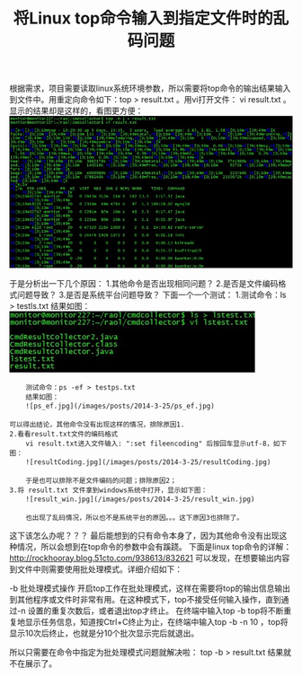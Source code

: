 ﻿---
layout: post
title: "将Linux top命令输入到指定文件时的乱码问题"
tags: [linux, top, 乱码, 问题分析]
author_name: R_Lanffy
---

根据需求，项目需要读取linux系统环境参数，所以需要将top命令的输出结果输入到文件中。用重定向命令如下：top > result.txt 。用vi打开文件： vi result.txt 。显示的结果却是这样的，看图更方便：
![wrong1.jpg](/images/posts/2014-3-25/wrong1.jpg)

于是分析出一下几个原因：
	1.其他命令是否出现相同问题？
	2.是否是文件编码格式问题导致？
	3.是否是系统平台问题导致？
下面一个一个测试：
	1.测试命令：ls > testls.txt
		结果如图：
		![lstest.jpg](/images/posts/2014-3-25/lstest.jpg)
		
		测试命令：ps -ef > testps.txt
		结果如图：
		![ps_ef.jpg](/images/posts/2014-3-25/ps_ef.jpg)
		
	可以得出结论，其他命令没有出现这样的情况，排除原因1.
	2.看看result.txt文件的编码格式
		vi result.txt进入文件输入: ":set fileencoding" 后按回车显示utf-8，如下图：
		![resultCoding.jpg](/images/posts/2014-3-25/resultCoding.jpg)
		
		于是也可以排除不是文件编码的问题；排除原因2；
	3.将 result.txt 文件拿到windows系统中打开，显示如下图：
		![result_win.jpg](/images/posts/2014-3-25/result_win.jpg)
		
		也出现了乱码情况，所以也不是系统平台的原因。。。这下原因3也排除了。
这下该怎么办呢？？？
最后能想到的只有命令本身了，因为其他命令没有出现这种情况，所以会想到在top命令的参数中会有蹊跷。
下面是linux top命令的详解：http://rockhooray.blog.51cto.com/938613/832621
可以发现，在想要输出内容到文件中则需要使用批处理模式。详细介绍如下：

-b 批处理模式操作
开启top工作在批处理模式，这样在需要将top的输出信息输出 到其他程序或文件时非常有用。在这种模式下，top不接受任何输入操作，直到通过-n 设置的重复次数后，或者退出top才终止。
在终端中输入top -b top将不断重复地显示任务信息，知道按Ctrl+C终止为止，在终端中输入top -b -n 10 ，top将显示10次后终止，也就是分10个批次显示完后就退出。

所以只需要在命令中指定为批处理模式问题就解决啦： top -b > result.txt 结果就不在展示了。
